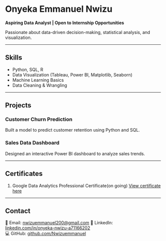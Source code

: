 # Onyeka Emmanuel Nwizu

**Aspiring Data Analyst | Open to Internship Opportunities**

Passionate about data-driven decision-making, statistical analysis, and visualization.

---

## Skills
- Python, SQL, R  
- Data Visualization (Tableau, Power BI, Matplotlib, Seaborn)  
- Machine Learning Basics  
- Data Cleaning & Wrangling  

---

## Projects

### Customer Churn Prediction
Built a model to predict customer retention using Python and SQL.

### Sales Data Dashboard
Designed an interactive Power BI dashboard to analyze sales trends.

---
## Certificates
1. Google Data Analytics Professional Certificate(on going) [View certificate here]()
---

## Contact

📧 Email: nwizuemmanuel200@gmail.com 
🔗 LinkedIn: [linkedin.com/in/onyeka-nwizu-a71166202](https://www.linkedin.com/in/onyeka-nwizu-a71166202)  
💻 GitHub: [github.com/Nwizuemmanuel](https://github.com/NwizuEmmanuel)  
